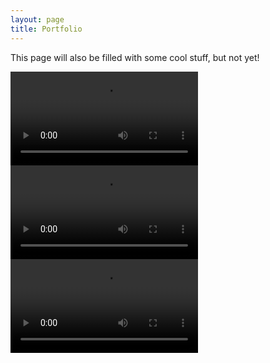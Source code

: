 ```yaml
---
layout: page
title: Portfolio
---
```


<p class="message">  
  This page will also be filled with some cool stuff, but not yet!
</p>

<div class = "movieRow">
    <video class="famousMovie" controls src="../public/videos/phq4.mp4" type="video/mp4"; codecs="avc1.42E01E, mp4a.40.2"> </video>
    <video class="famousMovie" controls src="../public/videos/albumatic.mp4" type="video/mp4"; codecs="avc1.42E01E, mp4a.40.2"></video>
    <video class-"famousMovie" controls src="../public/videos/thingslist.mp4" type="video/mp4";codecs="avc1.42E01E, mp4a.40.2"></video>
</div>
